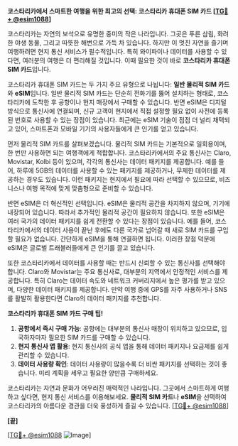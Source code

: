 **코스타리카에서 스마트한 여행을 위한 최고의 선택: 코스타리카 휴대폰 SIM 카드 [[TG💪+ @esim1088](https://t.me/s/esim1088)]**

코스타리카는 자연의 보석으로 유명한 중미의 작은 나라입니다. 그곳은 푸른 삼림, 화려한 야생 동물, 그리고 따뜻한 해변으로 가득 차 있습니다. 하지만 이 멋진 자연을 즐기며 여행하려면 현지 통신 서비스가 필수적입니다. 특히 와이파이나 데이터를 사용할 수 있다면, 여러분의 여행은 더 편리해질 것입니다. 이때 필요한 것이 바로 **코스타리카 휴대폰 SIM 카드**입니다.

코스타리카 휴대폰 SIM 카드는 두 가지 주요 유형으로 나뉩니다: **일반 물리적 SIM 카드**와 **eSIM**입니다. 일반 물리적 SIM 카드는 단순히 전화기를 뚫어 설치하는 형태로, 코스타리카에 도착한 후 공항이나 현지 매장에서 구매할 수 있습니다. 반면 eSIM은 디지털 방식으로 통신사에 연결되며, 신규 고객이 현지에서 직접 설정할 필요 없이 사전에 등록된 번호로 사용할 수 있는 장점이 있습니다. 최근에는 eSIM 기술이 점점 더 널리 채택되고 있어, 스마트폰과 모바일 기기의 사용자들에게 큰 인기를 얻고 있습니다.

먼저 물리적 SIM 카드를 살펴보겠습니다. 물리적 SIM 카드는 기본적으로 일회용이며, 한 번만 사용하면 되는 여행객에게 적합합니다. 코스타리카에서의 주요 통신사는 Claro, Movistar, Kolbi 등이 있으며, 각각의 통신사는 데이터 패키지를 제공합니다. 예를 들어, 하루에 5GB의 데이터를 사용할 수 있는 패키지를 제공하거나, 무제한 데이터를 제공하는 경우도 있습니다. 이런 패키지는 현지에서 필요에 따라 선택할 수 있으므로, 비즈니스나 여행 목적에 맞게 맞춤형으로 준비할 수 있습니다.

반면 eSIM은 더 혁신적인 선택입니다. eSIM은 물리적 공간을 차지하지 않으며, 기기에 내장되어 있습니다. 따라서 추가적인 물리적 공간이 필요하지 않습니다. 또한 eSIM은 여러 국가의 데이터 패키지를 쉽게 전환할 수 있다는 장점이 있습니다. 예를 들어, 코스타리카에서의 데이터 사용이 끝난 후에도 다른 국가로 넘어갈 때 새로 SIM 카드를 구입할 필요가 없습니다. 간단하게 eSIM을 통해 연결하면 됩니다. 이러한 장점 덕분에 eSIM은 글로벌 트래블러들에게 큰 인기를 끌고 있습니다.

또한 코스타리카에서 데이터를 사용할 때는 반드시 신뢰할 수 있는 통신사를 선택해야 합니다. Claro와 Movistar는 주요 통신사로, 대부분의 지역에서 안정적인 서비스를 제공합니다. 특히 Claro는 데이터 속도와 네트워크 커버리지에서 높은 평가를 받고 있으며, 다양한 데이터 패키지를 제공합니다. 만약 여행 중에 GPS를 자주 사용하거나 SNS를 활발히 활용한다면 Claro의 데이터 패키지를 추천합니다.

**코스타리카 휴대폰 SIM 카드 구매 팁!**
1. **공항에서 즉시 구매 가능**: 공항에는 대부분의 통신사 매장이 위치하고 있으므로, 입국하자마자 필요한 SIM 카드를 구매할 수 있습니다.
2. **현지 통신사 앱 활용**: 현지 통신사의 공식 앱을 통해 데이터 패키지나 요금제를 쉽게 관리할 수 있습니다.
3. **데이터 사용량 확인**: 데이터 사용량이 많을수록 더 비싼 패키지를 선택하는 것이 좋습니다. 미리 계획을 세우고 필요한 양만큼 구매하세요.

코스타리카는 자연과 문화가 어우러진 매력적인 나라입니다. 그곳에서 스마트하게 여행하고 싶다면, 현지 통신 서비스를 이용해보세요. **물리적 SIM 카드**나 **eSIM**을 선택하여 코스타리카의 아름다운 경관을 더욱 풍성하게 즐길 수 있습니다. [[TG💪+ @esim1088](https://t.me/s/esim1088)]

**[끝]**

[[TG💪+ @esim1088](https://t.me/s/esim1088) ![Image](https://i.postimg.cc/Y0z9fWf4/image.png)]